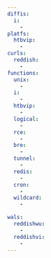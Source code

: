 ```yaml
---
diffis:
  i:
    -
platfs:
  htbvip:
    -
curls:
  reddish:
    -
functions:
  unix:
    -
  i:
    -
  htbvip:
    -
  logical:
    -
  rce:
    -
  bre:
    -
  tunnel:
    -
  redis:
    -
  cron:
    -
  wildcard:
    -

wals:
  reddishwu:
    -
  reddishvi:
    -
---
```


